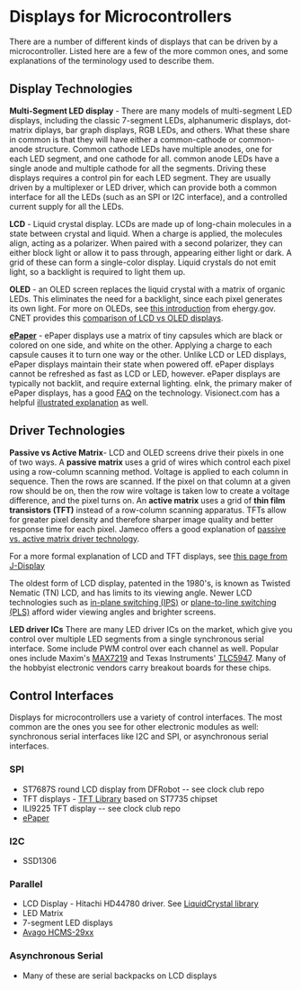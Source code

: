 # Displays for Microcontrollers

There are a number of different kinds of displays that can be driven by a microcontroller. Listed here are a few of the more common ones, and some explanations of the terminology used to describe them. 

## Display Technologies

**Multi-Segment LED display** - There are many models of multi-segment LED displays, including the classic 7-segment LEDs, alphanumeric displays, dot-matrix diplays, bar graph displays, RGB LEDs, and others. What these share in common is that they will have either a common-cathode or common-anode structure. Common cathode LEDs have multiple anodes, one for each LED segment, and one cathode for all. common anode LEDs have a single anode and multiple cathode for all the segments. Driving these displays requires a control pin for each LED segment. They are usually driven by a multiplexer or LED driver, which can provide both a common interface for all the LEDs (such as an SPI or I2C interface), and a controlled current supply for all the LEDs.

**LCD** - Liquid crystal display. LCDs are made up of long-chain molecules in a state between crystal and liquid. When a charge is applied, the molecules align, acting as a polarizer. When paired with a second polarizer, they can either block light or allow it to pass through, appearing either light or dark. A grid of these can form a single-color display. Liquid crystals do not emit light, so a backlight is required to light them up. 

**OLED** - an OLED screen replaces the liquid crystal with a matrix of organic LEDs. This eliminates the need for a backlight, since each pixel generates its own light. For more on OLEDs, see [this introduction](https://www.energy.gov/eere/ssl/oled-basics) from ehergy.gov. CNET provides this [comparison of LCD vs OLED displays](https://www.cnet.com/news/what-is-oled-and-what-can-it-do-for-your-tv/). 

**[ePaper](EPaper_xamples/)**  - ePaper displays use a matrix of tiny capsules which are black or colored on one side, and white on the other. Applying a charge to each capsule causes it to turn one way or the other. Unlike LCD or LED displays, ePaper displays maintain their state when powered off. ePaper displays cannot be refreshed as fast as LCD or LED, however. ePaper displays are typically not backlit, and require external lighting. eInk, the primary maker of ePaper displays, has a good [FAQ](https://www.eink.com/faqs.html) on the technology. Visionect.com has a helpful [illustrated explanation](https://www.visionect.com/blog/electronic-paper-explained-what-is-it-and-how-does-it-work/) as well. 

## Driver Technologies

**Passive vs Active Matrix**- LCD and OLED screens drive their pixels in one of two ways. A **passive matrix** uses a grid of wires which control each pixel using a row-column scanning method. Voltage is applied to each column in sequence. Then the rows are scanned. If the pixel on that column at a given row should be on, then the row wire voltage is taken low to create a voltage difference, and the pixel turns on. An **active matrix** uses a grid of **thin film transistors (TFT)** instead of a row-column scanning apparatus. TFTs allow for greater pixel density and therefore sharper image quality and better response time for each pixel. Jameco offers a good explanation of [passive vs. active matrix driver technology](https://www.jameco.com/Jameco/workshop/Howitworks/how-organic-light-emitting-diodes-work.html). 

For a more formal explanation of LCD and TFT displays, see [this page from J-Display](https://www.j-display.com/english/technology/lcdbasic.html)

The oldest form of LCD display, patented in the 1980's, is known as Twisted Nematic (TN) LCD, and has limits to its viewing angle. Newer LCD technologies such as [in-plane switching (IPS)](https://www.pctechguide.com/flat-panel-displays/ips-in-plane-switching-lcd-monitors) or [plane-to-line switching (PLS)](https://www.lifewire.com/definition-of-ips-lcd-578662) afford wider viewing angles and brighter screens.  

**LED driver ICs** There are many LED driver ICs on the market, which give you control over multiple LED segments from a single synchronous serial interface. Some include PWM control over each channel as well. Popular ones include Maxim's [MAX7219](https://www.maximintegrated.com/en/products/power/display-power-control/MAX7219.html) and Texas Instruments' [TLC5947](https://www.ti.com/product/TLC5947). Many of the hobbyist electronic vendors carry breakout boards for these chips. 

## Control Interfaces

Displays for microcontrollers use a variety of control interfaces. The most common are the ones you see for other electronic modules as well: synchronous serial interfaces like I2C and SPI, or asynchronous serial interfaces.

### SPI
 * ST7687S round LCD display from DFRobot -- see clock club repo
 * TFT displays - [TFT Library](https://www.arduino.cc/reference/en/libraries/tft/) based on ST7735 chipset
 * ILI9225 TFT display -- see clock club repo
 * [ePaper](EPaper_xamples/)

### I2C
 * SSD1306

### Parallel
 * LCD Display - Hitachi HD44780 driver. See [LiquidCrystal library](https://www.arduino.cc/reference/en/libraries/liquidcrystal/)
 * LED Matrix
 * 7-segment LED displays
 * [Avago HCMS-29xx](https://www.arduino.cc/reference/en/libraries/leddisplay/)

### Asynchronous Serial
 * Many of these are serial backpacks on LCD displays